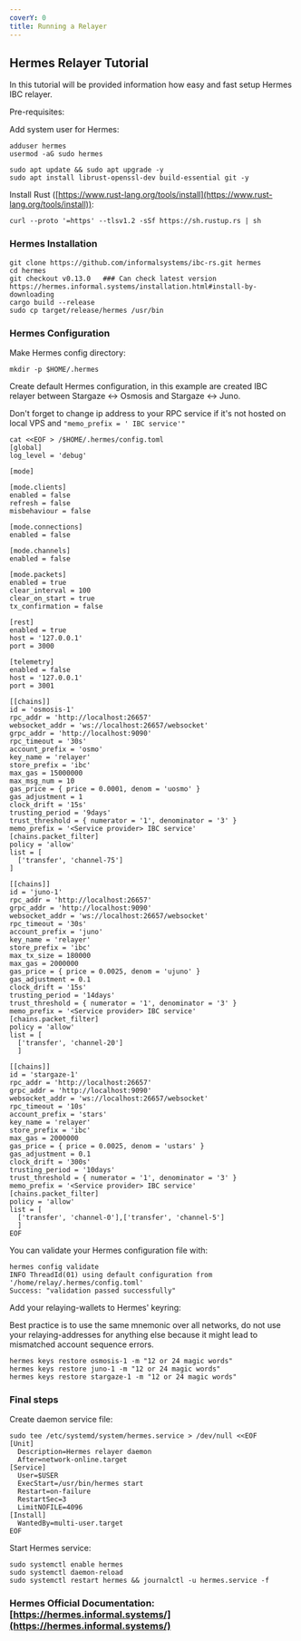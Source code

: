 ```yaml
---
coverY: 0
title: Running a Relayer
---
```


## Hermes Relayer Tutorial

In this tutorial will be provided information how easy and fast setup Hermes IBC relayer.


Pre-requisites:

Add system user for Hermes:

```
adduser hermes
usermod -aG sudo hermes
```

```
sudo apt update && sudo apt upgrade -y
sudo apt install librust-openssl-dev build-essential git -y
```

Install Rust ([https://www.rust-lang.org/tools/install](https://www.rust-lang.org/tools/install)):

```
curl --proto '=https' --tlsv1.2 -sSf https://sh.rustup.rs | sh
```

### Hermes Installation

```
git clone https://github.com/informalsystems/ibc-rs.git hermes
cd hermes
git checkout v0.13.0   ### Can check latest version https://hermes.informal.systems/installation.html#install-by-downloading
cargo build --release
sudo cp target/release/hermes /usr/bin
```

### Hermes Configuration

Make Hermes config directory:

```
mkdir -p $HOME/.hermes
```

Create default Hermes configuration, in this example are created IBC relayer between Stargaze <-> Osmosis and Stargaze <-> Juno.

Don't forget to change ip address to your RPC service if it's not hosted on local VPS and `"memo_prefix = ' IBC service'"`

```
cat <<EOF > /$HOME/.hermes/config.toml
[global]
log_level = 'debug'

[mode]

[mode.clients]
enabled = false
refresh = false
misbehaviour = false

[mode.connections]
enabled = false

[mode.channels]
enabled = false

[mode.packets]
enabled = true
clear_interval = 100
clear_on_start = true
tx_confirmation = false

[rest]
enabled = true
host = '127.0.0.1'
port = 3000

[telemetry]
enabled = false
host = '127.0.0.1'
port = 3001

[[chains]]
id = 'osmosis-1'
rpc_addr = 'http://localhost:26657'
websocket_addr = 'ws://localhost:26657/websocket'
grpc_addr = 'http://localhost:9090'
rpc_timeout = '30s'
account_prefix = 'osmo'
key_name = 'relayer'
store_prefix = 'ibc'
max_gas = 15000000
max_msg_num = 10
gas_price = { price = 0.0001, denom = 'uosmo' }
gas_adjustment = 1
clock_drift = '15s'
trusting_period = '9days'
trust_threshold = { numerator = '1', denominator = '3' }
memo_prefix = '<Service provider> IBC service'
[chains.packet_filter]
policy = 'allow'
list = [
  ['transfer', 'channel-75']
]

[[chains]]
id = 'juno-1'
rpc_addr = 'http://localhost:26657'
grpc_addr = 'http://localhost:9090'
websocket_addr = 'ws://localhost:26657/websocket'
rpc_timeout = '30s'
account_prefix = 'juno'
key_name = 'relayer'
store_prefix = 'ibc'
max_tx_size = 180000
max_gas = 2000000
gas_price = { price = 0.0025, denom = 'ujuno' }
gas_adjustment = 0.1
clock_drift = '15s'
trusting_period = '14days'
trust_threshold = { numerator = '1', denominator = '3' }
memo_prefix = '<Service provider> IBC service'
[chains.packet_filter]
policy = 'allow'
list = [
  ['transfer', 'channel-20']
  ]

[[chains]]
id = 'stargaze-1'
rpc_addr = 'http://localhost:26657'
grpc_addr = 'http://localhost:9090'
websocket_addr = 'ws://localhost:26657/websocket'
rpc_timeout = '10s'
account_prefix = 'stars'
key_name = 'relayer'
store_prefix = 'ibc'
max_gas = 2000000
gas_price = { price = 0.0025, denom = 'ustars' }
gas_adjustment = 0.1
clock_drift = '300s'
trusting_period = '10days'
trust_threshold = { numerator = '1', denominator = '3' }
memo_prefix = '<Service provider> IBC service'
[chains.packet_filter]
policy = 'allow'
list = [
  ['transfer', 'channel-0'],['transfer', 'channel-5']
  ]
EOF
```

You can validate your Hermes configuration file with:

```
hermes config validate
INFO ThreadId(01) using default configuration from '/home/relay/.hermes/config.toml'
Success: "validation passed successfully"
```

Add your relaying-wallets to Hermes' keyring:

Best practice is to use the same mnemonic over all networks, do not use your relaying-addresses for anything else because it might lead to mismatched account sequence errors.

```
hermes keys restore osmosis-1 -m "12 or 24 magic words"
hermes keys restore juno-1 -m "12 or 24 magic words"
hermes keys restore stargaze-1 -m "12 or 24 magic words"
```

### Final steps

Create daemon service file:

```
sudo tee /etc/systemd/system/hermes.service > /dev/null <<EOF
[Unit]
  Description=Hermes relayer daemon
  After=network-online.target
[Service]
  User=$USER
  ExecStart=/usr/bin/hermes start
  Restart=on-failure
  RestartSec=3
  LimitNOFILE=4096
[Install]
  WantedBy=multi-user.target
EOF
```

Start Hermes service:

```
sudo systemctl enable hermes
sudo systemctl daemon-reload
sudo systemctl restart hermes && journalctl -u hermes.service -f
```

### Hermes Official Documentation: [https://hermes.informal.systems/](https://hermes.informal.systems/)
